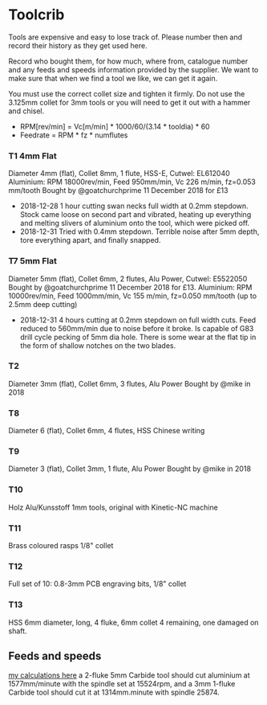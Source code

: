 # Toolcrib

Tools are expensive and easy to lose track of.  Please number then and record their history as they get used here.  

Record who bought them, for how much, where from, catalogue number and any feeds and speeds information provided by the supplier.  We want to make sure that when we find a tool we like, we can get it again.  

You must use the correct collet size and tighten it firmly.  Do not use the 3.125mm collet for 3mm tools or you will need to get it out with a hammer and chisel.

* RPM[rev/min] = Vc[m/min] * 1000/60/(3.14 * tooldia) * 60
* Feedrate = RPM * fz * numflutes

### T1  4mm Flat
Diameter 4mm (flat), Collet 8mm, 1 flute, HSS-E, 
Cutwel: EL612040
Aluminium:  RPM 18000rev/min, Feed 950mm/min, Vc 226 m/min, fz=0.053 mm/tooth
Bought by @goatchurchprime 11 December 2018 for £13
* 2018-12-28  1 hour cutting swan necks full width at 0.2mm stepdown.  Stock came loose on second part and vibrated, heating up everything and melting slivers of aluminium onto the tool, which were picked off.
* 2018-12-31  Tried with 0.4mm stepdown.  Terrible noise after 5mm depth, tore everything apart, and finally snapped.

### T7  5mm Flat
Diameter 5mm (flat), Collet 6mm, 2 flutes, Alu Power, 
Cutwel: E5522050
Bought by @goatchurchprime 11 December 2018 for £13.
Aluminium:  RPM 10000rev/min, Feed 1000mm/min, Vc 155 m/min, fz=0.050 mm/tooth  (up to 2.5mm deep cutting)
* 2018-12-31 4 hours cutting at 0.2mm stepdown on full width cuts.  Feed reduced to 560mm/min due to noise before it broke.  Is capable of G83 drill cycle pecking of 5mm dia hole.  There is some wear at the flat tip in the form of shallow notches on the two blades.

### T2
Diameter 3mm (flat), Collet 6mm, 3 flutes, Alu Power
Bought by @mike in 2018

### T8
Diameter 6 (flat), Collet 6mm, 4 flutes, HSS
Chinese writing

### T9
Diameter 3 (flat), Collet 3mm, 1 flute, Alu Power
Bought by @mike in 2018

### T10
Holz Alu/Kunsstoff 1mm tools, original with Kinetic-NC machine

### T11
Brass coloured rasps 1/8" collet

### T12
Full set of 10: 0.8-3mm PCB engraving bits, 1/8" collet

### T13
HSS 6mm diameter, long, 4 fluke, 6mm collet
4 remaining, one damaged on shaft.  


## Feeds and speeds
 [my calculations here](https://github.com/goatchurchprime/transition-CAM/blob/master/feedsandspeeds.ipynb) a 2-fluke 5mm Carbide tool should cut aluminium at 1577mm/minute with the spindle set at 15524rpm, and a 3mm 1-fluke Carbide tool should cut it at 1314mm.minute with spindle 25874. 
